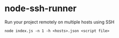 # node-ssh-runner
Run your project remotely on multiple hosts using SSH

```
node index.js -n 1 -h <hosts>.json <script file>
```
